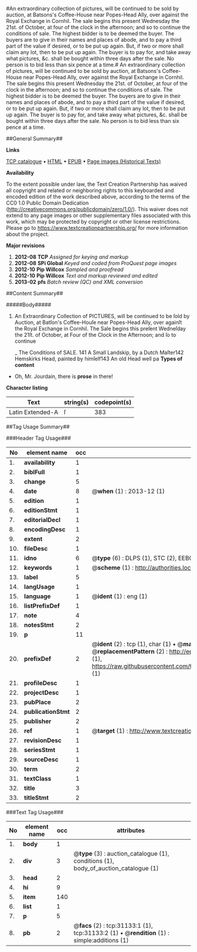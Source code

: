 #An extraordinary collection of pictures, will be continued to be sold by auction, at Batsons's Coffee-House near Popes-Head Ally, over against the Royal Exchange in Cornhil. The sale begins this present Wednesday the 21st. of October, at four of the clock in the afternoon; and so to continue the conditions of sale. The highest bidder is to be deemed the buyer. The buyers are to give in their names and places of abode, and to pay a third part of the value if desired, or to be put up again. But, if two or more shall claim any lot, then to be put up again. The buyer is to pay for, and take away what pictures, &c. shall be bought within three days after the sale. No person is to bid less than six pence at a time.#
An extraordinary collection of pictures, will be continued to be sold by auction, at Batsons's Coffee-House near Popes-Head Ally, over against the Royal Exchange in Cornhil. The sale begins this present Wednesday the 21st. of October, at four of the clock in the afternoon; and so to continue the conditions of sale. The highest bidder is to be deemed the buyer. The buyers are to give in their names and places of abode, and to pay a third part of the value if desired, or to be put up again. But, if two or more shall claim any lot, then to be put up again. The buyer is to pay for, and take away what pictures, &c. shall be bought within three days after the sale. No person is to bid less than six pence at a time.

##General Summary##

**Links**

[TCP catalogue](http://www.ota.ox.ac.uk/tcp/)  • 
[HTML](http://tei.it.ox.ac.uk/tcp/Texts-HTML/free/A39/A39101.html)  • 
[EPUB](http://tei.it.ox.ac.uk/tcp/Texts-EPUB/free/A39/A39101.epub) • 
[Page images (Historical Texts)](https://historicaltexts.jisc.ac.uk/eebo-99826728e)

**Availability**

To the extent possible under law, the Text Creation Partnership has waived all copyright and related or neighboring rights to this keyboarded and encoded edition of the work described above, according to the terms of the CC0 1.0 Public Domain Dedication (http://creativecommons.org/publicdomain/zero/1.0/). This waiver does not extend to any page images or other supplementary files associated with this work, which may be protected by copyright or other license restrictions. Please go to https://www.textcreationpartnership.org/ for more information about the project.

**Major revisions**

1. __2012-08__ __TCP__ *Assigned for keying and markup*
1. __2012-08__ __SPi Global__ *Keyed and coded from ProQuest page images*
1. __2012-10__ __Pip Willcox__ *Sampled and proofread*
1. __2012-10__ __Pip Willcox__ *Text and markup reviewed and edited*
1. __2013-02__ __pfs__ *Batch review (QC) and XML conversion*

##Content Summary##

#####Body#####

1. An Extraordinary Collection of PICTURES, will be continued to be ſold by Auction, at Batſon's Coffee-Houſe near Popes-Head Ally, over againſt the Royal Exchange in Cornhil. The Sale begins this preſent Wedneſday the 21ſt. of October, at Four of the Clock in the Afternoon; and ſo to continue

    _ The Conditions of SALE.
141 A Small Landskip, by a Dutch Maſter142 Hemskirks Head, painted by himſelf143 An old Head well pa
**Types of content**

  * Oh, Mr. Jourdain, there is **prose** in there!

**Character listing**


|Text|string(s)|codepoint(s)|
|---|---|---|
|Latin Extended-A|ſ|383|

##Tag Usage Summary##

###Header Tag Usage###

|No|element name|occ|attributes|
|---|---|---|---|
|1.|__availability__|1||
|2.|__biblFull__|1||
|3.|__change__|5||
|4.|__date__|8| @__when__ (1) : 2013-12 (1)|
|5.|__edition__|1||
|6.|__editionStmt__|1||
|7.|__editorialDecl__|1||
|8.|__encodingDesc__|1||
|9.|__extent__|2||
|10.|__fileDesc__|1||
|11.|__idno__|6| @__type__ (6) : DLPS (1), STC (2), EEBO-CITATION (1), PROQUEST (1), VID (1)|
|12.|__keywords__|1| @__scheme__ (1) : http://authorities.loc.gov/ (1)|
|13.|__label__|5||
|14.|__langUsage__|1||
|15.|__language__|1| @__ident__ (1) : eng (1)|
|16.|__listPrefixDef__|1||
|17.|__note__|4||
|18.|__notesStmt__|2||
|19.|__p__|11||
|20.|__prefixDef__|2| @__ident__ (2) : tcp (1), char (1)  •  @__matchPattern__ (2) : ([0-9\-]+):([0-9IVX]+) (1), (.+) (1)  •  @__replacementPattern__ (2) : http://eebo.chadwyck.com/downloadtiff?vid=$1&page=$2 (1), https://raw.githubusercontent.com/textcreationpartnership/Texts/master/tcpchars.xml#$1 (1)|
|21.|__profileDesc__|1||
|22.|__projectDesc__|1||
|23.|__pubPlace__|2||
|24.|__publicationStmt__|2||
|25.|__publisher__|2||
|26.|__ref__|1| @__target__ (1) : http://www.textcreationpartnership.org/docs/. (1)|
|27.|__revisionDesc__|1||
|28.|__seriesStmt__|1||
|29.|__sourceDesc__|1||
|30.|__term__|2||
|31.|__textClass__|1||
|32.|__title__|3||
|33.|__titleStmt__|2||


###Text Tag Usage###

|No|element name|occ|attributes|
|---|---|---|---|
|1.|__body__|1||
|2.|__div__|3| @__type__ (3) : auction_catalogue (1), conditions (1), body_of_auction_catalogue (1)|
|3.|__head__|2||
|4.|__hi__|9||
|5.|__item__|140||
|6.|__list__|1||
|7.|__p__|5||
|8.|__pb__|2| @__facs__ (2) : tcp:31133:1 (1), tcp:31133:2 (1)  •  @__rendition__ (1) : simple:additions (1)|
